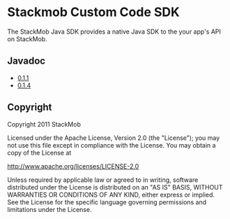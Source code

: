 # Stackmob Custom Code SDK

The StackMob Java SDK provides a native Java SDK to the your app's API on StackMob.

## Javadoc

* [0.1.1](http://stackmob.github.com/stackmob-java-client-sdk/javadoc/0.1.1/apidocs/)
* [0.1.4](http://stackmob.github.com/stackmob-java-client-sdk/javadoc/0.1.4/apidocs/)

## Copyright

Copyright 2011 StackMob

Licensed under the Apache License, Version 2.0 (the "License");
you may not use this file except in compliance with the License.
You may obtain a copy of the License at

http://www.apache.org/licenses/LICENSE-2.0

Unless required by applicable law or agreed to in writing, software
distributed under the License is distributed on an "AS IS" BASIS,
WITHOUT WARRANTIES OR CONDITIONS OF ANY KIND, either express or implied.
See the License for the specific language governing permissions and
limitations under the License.